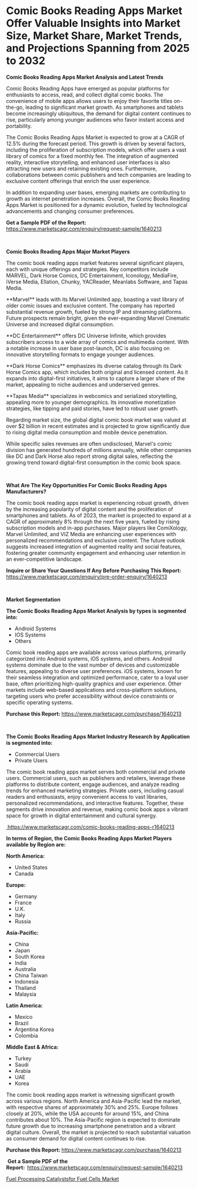 <p><h1>Comic Books Reading Apps Market Offer Valuable Insights into Market Size, Market Share, Market Trends, and Projections Spanning from 2025 to 2032</h1></p><p><strong>Comic Books Reading Apps Market Analysis and Latest Trends</strong></p>
<p><p>Comic Books Reading Apps have emerged as popular platforms for enthusiasts to access, read, and collect digital comic books. The convenience of mobile apps allows users to enjoy their favorite titles on-the-go, leading to significant market growth. As smartphones and tablets become increasingly ubiquitous, the demand for digital content continues to rise, particularly among younger audiences who favor instant access and portability.</p><p>The Comic Books Reading Apps Market is expected to grow at a CAGR of 12.5% during the forecast period. This growth is driven by several factors, including the proliferation of subscription models, which offer users a vast library of comics for a fixed monthly fee. The integration of augmented reality, interactive storytelling, and enhanced user interfaces is also attracting new users and retaining existing ones. Furthermore, collaborations between comic publishers and tech companies are leading to exclusive content offerings that enrich the user experience.</p><p>In addition to expanding user bases, emerging markets are contributing to growth as internet penetration increases. Overall, the Comic Books Reading Apps Market is positioned for a dynamic evolution, fueled by technological advancements and changing consumer preferences.</p></p>
<p><strong>Get a Sample PDF of the Report:&nbsp;</strong> <a href="https://www.marketscagr.com/enquiry/request-sample/1640213?utm_campaign=2946&utm_medium=2&utm_source=Github&utm_content=ia&utm_term=08032025&utm_id=comic-books-reading-apps">https://www.marketscagr.com/enquiry/request-sample/1640213</a></p>
<p>&nbsp;</p>
<p><strong>Comic Books Reading Apps Major Market Players</strong></p>
<p><p>The comic book reading apps market features several significant players, each with unique offerings and strategies. Key competitors include MARVEL, Dark Horse Comics, DC Entertainment, Iconology, MediaFire, iVerse Media, Ellation, Chunky, YACReader, Meanlabs Software, and Tapas Media.</p><p>**Marvel** leads with its Marvel Unlimited app, boasting a vast library of older comic issues and exclusive content. The company has reported substantial revenue growth, fueled by strong IP and streaming platforms. Future prospects remain bright, given the ever-expanding Marvel Cinematic Universe and increased digital consumption.</p><p>**DC Entertainment** offers DC Universe Infinite, which provides subscribers access to a wide array of comics and multimedia content. With a notable increase in user base post-launch, DC is also focusing on innovative storytelling formats to engage younger audiences.</p><p>**Dark Horse Comics** emphasizes its diverse catalog through its Dark Horse Comics app, which includes both original and licensed content. As it expands into digital-first initiatives, it aims to capture a larger share of the market, appealing to niche audiences and underserved genres.</p><p>**Tapas Media** specializes in webcomics and serialized storytelling, appealing more to younger demographics. Its innovative monetization strategies, like tipping and paid stories, have led to robust user growth. </p><p>Regarding market size, the global digital comic book market was valued at over $2 billion in recent estimates and is projected to grow significantly due to rising digital media consumption and mobile device penetration. </p><p>While specific sales revenues are often undisclosed, Marvel's comic division has generated hundreds of millions annually, while other companies like DC and Dark Horse also report strong digital sales, reflecting the growing trend toward digital-first consumption in the comic book space.</p></p>
<p>&nbsp;</p>
<p><strong>What Are The Key Opportunities For Comic Books Reading Apps Manufacturers?</strong></p>
<p><p>The comic book reading apps market is experiencing robust growth, driven by the increasing popularity of digital content and the proliferation of smartphones and tablets. As of 2023, the market is projected to expand at a CAGR of approximately 8% through the next five years, fueled by rising subscription models and in-app purchases. Major players like ComiXology, Marvel Unlimited, and VIZ Media are enhancing user experiences with personalized recommendations and exclusive content. The future outlook suggests increased integration of augmented reality and social features, fostering greater community engagement and enhancing user retention in an ever-competitive landscape.</p></p>
<p><strong>Inquire or Share Your Questions If Any Before Purchasing This Report:</strong> <a href="https://www.marketscagr.com/enquiry/pre-order-enquiry/1640213?utm_campaign=2946&utm_medium=2&utm_source=Github&utm_content=ia&utm_term=08032025&utm_id=comic-books-reading-apps">https://www.marketscagr.com/enquiry/pre-order-enquiry/1640213</a></p>
<p>&nbsp;</p>
<p><strong>Market Segmentation</strong></p>
<p><strong>The Comic Books Reading Apps Market Analysis by types is segmented into:</strong></p>
<p><ul><li>Android Systems</li><li>IOS Systems</li><li>Others</li></ul></p>
<p><p>Comic book reading apps are available across various platforms, primarily categorized into Android systems, iOS systems, and others. Android systems dominate due to the vast number of devices and customizable features, appealing to diverse user preferences. iOS systems, known for their seamless integration and optimized performance, cater to a loyal user base, often prioritizing high-quality graphics and user experience. Other markets include web-based applications and cross-platform solutions, targeting users who prefer accessibility without device constraints or specific operating systems.</p></p>
<p><strong>Purchase this Report:&nbsp;</strong><a href="https://www.marketscagr.com/purchase/1640213?utm_campaign=2946&utm_medium=2&utm_source=Github&utm_content=ia&utm_term=08032025&utm_id=comic-books-reading-apps">https://www.marketscagr.com/purchase/1640213</a></p>
<p>&nbsp;</p>
<p><strong>The Comic Books Reading Apps Market Industry Research by Application is segmented into:</strong></p>
<p><ul><li>Commercial Users</li><li>Private Users</li></ul></p>
<p><p>The comic book reading apps market serves both commercial and private users. Commercial users, such as publishers and retailers, leverage these platforms to distribute content, engage audiences, and analyze reading trends for enhanced marketing strategies. Private users, including casual readers and enthusiasts, enjoy convenient access to vast libraries, personalized recommendations, and interactive features. Together, these segments drive innovation and revenue, making comic book apps a vibrant space for growth in digital entertainment and cultural synergy.</p></p>
<p><a href="https://www.marketscagr.com/comic-books-reading-apps-r1640213?utm_campaign=2946&utm_medium=2&utm_source=Github&utm_content=ia&utm_term=08032025&utm_id=comic-books-reading-apps">&nbsp;https://www.marketscagr.com/comic-books-reading-apps-r1640213</a></p>
<p><strong>In terms of Region, the Comic Books Reading Apps Market Players available by Region are:</strong></p>
<p>
    <p> <strong> North America: </strong>
        <ul>
            <li>United States</li>
            <li>Canada</li>
        </ul>
        </p> 
    <p> <strong> Europe: </strong>
        <ul>
            <li>Germany</li>
            <li>France</li>
            <li>U.K.</li>
            <li>Italy</li>
            <li>Russia</li>
        </ul>
        </p> 
    <p> <strong> Asia-Pacific: </strong>
        <ul>
            <li>China</li>
            <li>Japan</li>
            <li>South Korea</li>
            <li>India</li>
            <li>Australia</li>
            <li>China Taiwan</li>
            <li>Indonesia</li>
            <li>Thailand</li>
            <li>Malaysia</li>
        </ul>
        </p> 
    <p> <strong> Latin America: </strong>
        <ul>
            <li>Mexico</li>
            <li>Brazil</li>
            <li>Argentina Korea</li>
            <li>Colombia</li>
        </ul>
        </p> 
    <p> <strong> Middle East & Africa: </strong>
        <ul>
            <li>Turkey</li>
            <li>Saudi</li>
            <li>Arabia</li>
            <li>UAE</li>
            <li>Korea</li>
        </ul>
    </p>
    </p>
<p><p>The comic book reading apps market is witnessing significant growth across various regions. North America and Asia-Pacific lead the market, with respective shares of approximately 30% and 25%. Europe follows closely at 20%, while the USA accounts for around 15%, and China contributes about 10%. The Asia-Pacific region is expected to dominate future growth due to increasing smartphone penetration and a vibrant digital culture. Overall, the market is projected to reach substantial valuation as consumer demand for digital content continues to rise.</p></p>
<p><strong>Purchase this Report: </strong><a href="https://www.marketscagr.com/purchase/1640213?utm_campaign=2946&utm_medium=2&utm_source=Github&utm_content=ia&utm_term=08032025&utm_id=comic-books-reading-apps">https://www.marketscagr.com/purchase/1640213</a></p>
<p>&nbsp;<strong>Get a Sample PDF of the Report:&nbsp;&nbsp;</strong><a href="https://www.marketscagr.com/enquiry/request-sample/1640213?utm_campaign=2946&utm_medium=2&utm_source=Github&utm_content=ia&utm_term=08032025&utm_id=comic-books-reading-apps">https://www.marketscagr.com/enquiry/request-sample/1640213</a></p>
<p><strong></strong></p>
<p><p><a href="https://github.com/klaassenmackenzie6/Market-Research-Report-List-1/blob/main/fuel-processing-catalystsfor-fuel-cells-market.md?utm_campaign=2946&utm_medium=2&utm_source=Github&utm_content=ia&utm_term=08032025&utm_id=comic-books-reading-apps">Fuel Processing Catalystsfor Fuel Cells Market</a></p></p>